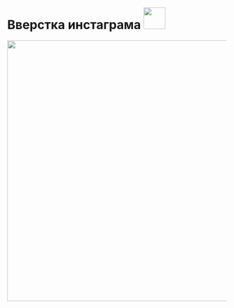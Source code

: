 <h1 align-items: center>
  Вверстка инстаграма 
  <img src="https://i.pinimg.com/originals/ab/7b/53/ab7b53ef085589d8417cf193cc518687.gif" width="50px"/>
</h1>
<div align="center" width='100%' >
<img src="https://github.com/magasoov/instagram/assets/148522477/739ceb86-8555-4b23-921e-ec9b42289684" width="600px"/>
</div>

